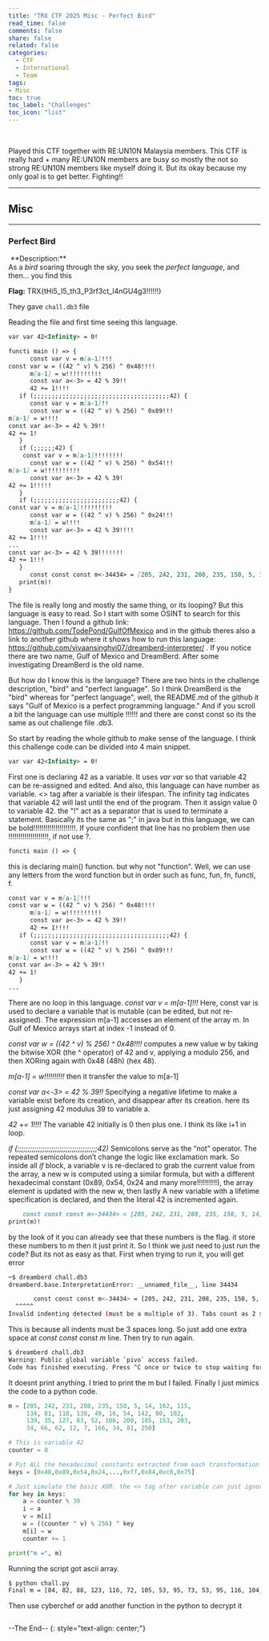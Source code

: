 ```yaml
---
title: "TRX CTF 2025 Misc - Perfect Bird"
read_time: false
comments: false
share: false
related: false
categories:
  - CTF
  - International
  - Team
tags:
- Misc
toc: true
toc_label: "Challenges"
toc_icon: "list"
---
```


<img src="/assets/images/trx25/flag2.png" alt="">
<img src="/assets/images/trx25/flag3.png" alt="">


Played this CTF together with RE:UN10N Malaysia members. This CTF is really hard + many RE:UN10N members are busy so mostly the not so strong RE:UN10N members like myself doing it. But its okay because my only goal is to get better. Fighting!!

---

## Misc

---

### Perfect Bird

<img src="/assets/images/trx25/flag.png" alt="">
**Description:**<br>
As a <var>bird</var> soaring through the sky, you seek the <var>perfect language</var>, and then... you find this

**Flag:**
TRX{tHi5_I5_th3_P3rf3ct_l4nGU4g3!!!!!!}

They gave `chall.db3` file

Reading the file and first time seeing this language.

```markdown
var var 42<Infinity> = 0!

functi main () => {
      const var v = m[a-1]!!!
const var w = ((42 ^ v) % 256) ^ 0x48!!!!
      m[a-1] = w!!!!!!!!!!
      const var a<-3> = 42 % 39!!
      42 += 1!!!!
   if (;;;;;;;;;;;;;;;;;;;;;;;;;;;;;;;;;;;;;;42) {
      const var v = m[a-1]!!
      const var w = ((42 ^ v) % 256) ^ 0x89!!!
m[a-1] = w!!!!
const var a<-3> = 42 % 39!!
42 += 1!
   }
   if (;;;;;;42) {
    const var v = m[a-1]!!!!!!!!
      const var w = ((42 ^ v) % 256) ^ 0x54!!!
m[a-1] = w!!!!!!!!!!
      const var a<-3> = 42 % 39!
42 += 1!!!!!
   }
   if (;;;;;;;;;;;;;;;;;;;;;;;;42) {
const var v = m[a-1]!!!!!!!!!
      const var w = ((42 ^ v) % 256) ^ 0x24!!!
      m[a-1] = w!!!!
      const var a<-3> = 42 % 39!!!!
42 += 1!!!!
...
const var a<-3> = 42 % 39!!!!!!!
42 += 1!!!
   }
      const const const m<-34434> = [205, 242, 231, 208, 235, 150, 5, 14, 162, 115, 134, 81, 118, 138, 49, 16, 54,142,80, 102, 139, 35, 127, 83, 52, 106, 200, 185, 153, 203, 34, 66, 62, 12, 7, 166, 34, 81, 250]!
   print(m)!
}
```

The file is really long and mostly the same thing, or its looping? But this language is easy to read. So I start with some OSINT to search for this language. Then I found a github link:
https://github.com/TodePond/GulfOfMexico and in the github theres also a link to another github where it shows how to run this language: https://github.com/vivaansinghvi07/dreamberd-interpreter/ .
If you notice there are two name, Gulf of Mexico and DreamBerd. After some investigating DreamBerd is the old name.

But how do I know this is the language? There are two hints in the challenge description, "bird" and "perfect language". So I think DreamBerd is the "bird" whereas for "perfect language", well, the README.md of the github it says "Gulf of Mexico is a perfect programming language." And if you scroll a bit the language can use multiple !!!!!! and there are const const so its the same as out challenge file .db3.

So start by reading the whole github to make sense of the language. I think this challenge code can be divided into 4 main snippet.
```markdown
var var 42<Infinity> = 0!
```
First one is declaring 42 as a variable. It uses <var>var var</var> so that variable 42 can be re-assigned and edited. And also, this language can have number as variable. <> tag after a variable is their lifespan. The infinity tag indicates that variable 42 will last until the end of the program. Then it assign value 0 to variable 42. the "!" act as a separator that is used to terminate a statement. Basically its the same as ";" in java but in this language, we can be bold!!!!!!!!!!!!!!!!!!!!!. If youre confident that line has no problem then use !!!!!!!!!!!!!!!!!!!!, if not use ?.

```markdown
functi main () => {
```
this is declaring main() function. but why not "function". Well, we can use any letters from the word function but in order such as func, fun, fn, functi, f.

```markdown
const var v = m[a-1]!!!
const var w = ((42 ^ v) % 256) ^ 0x48!!!!
      m[a-1] = w!!!!!!!!!!
      const var a<-3> = 42 % 39!!
      42 += 1!!!!
   if (;;;;;;;;;;;;;;;;;;;;;;;;;;;;;;;;;;;;;;42) {
      const var v = m[a-1]!!
      const var w = ((42 ^ v) % 256) ^ 0x89!!!
m[a-1] = w!!!!
const var a<-3> = 42 % 39!!
42 += 1!
   }
...
```
There are no loop in this language. <var>const var v = m[a-1]!!!</var> Here, const var is used to declare a variable that is mutable (can be edited, but not re-assigned).
The expression m[a-1] accesses an element of the array m. In Gulf of Mexico arrays start at index -1 instead of 0.

<var>const var w = ((42 ^ v) % 256) ^ 0x48!!!!</var> computes a new value w by taking the bitwise XOR (the ^ operator) of 42 and v, applying a modulo 256, and then XORing again with 0x48 (48h) (hex 48).

<var>m[a-1] = w!!!!!!!!!!</var> then it transfer the value to m[a-1]

<var>const var a<-3> = 42 % 39!!</var> Specifying a negative lifetime to make a variable exist before its creation, and disappear after its creation. here its just assigning 42 modulus 39 to variable a.

<var>42 += 1!!!!</var> The variable 42 initially is 0 then plus one. I think its like i+1 in loop.

<var>if (;;;;;;;;;;;;;;;;;;;;;;;;;;;;;;;;;;;;;;42)</var> Semicolons serve as the “not” operator. The repeated semicolons don’t change the logic like exclamation mark. So inside all <var>if</var> block, a variable v is re-declared to grab the current value from the array, a new w is computed using a similar formula, but with a different hexadecimal constant (0x89, 0x54, 0x24 and many more!!!!!!!!!!), the array element is updated with the new w, then lastly A new variable with a lifetime specification is declared, and then the literal 42 is incremented again.

```markdown
    const const const m<-34434> = [205, 242, 231, 208, 235, 150, 5, 14, 162, 115, 134, 81, 118, 138, 49, 16, 54,142,80, 102, 139, 35, 127, 83, 52, 106, 200, 185, 153, 203, 34, 66, 62, 12, 7, 166, 34, 81, 250]!
print(m)!
```
by the look of it you can already see that these numbers is the flag. it store these numbers to m then it just print it. So I think we just need to just run the code? But its not as easy as that. First when trying to run it, you will get error
```bash
─$ dreamberd chall.db3
dreamberd.base.InterpretationError: __unnamed_file__, line 34434

       const const const m<-34434> = [205, 242, 231, 208, 235, 150, 5, 14, 162, 115, 134, 81, 118, 138, 49, 16, 54, 142, 80, 102, 139, 35, 127, 83, 52, 106, 200, 185, 153, 203, 34, 66, 62, 12, 7, 166, 34, 81, 250]!
  ^^^^^
Invalid indenting detected (must be a multiple of 3). Tabs count as 2 spaces.
```
This is because all indents must be 3 spaces long. So just add one extra space at <var>const const const m</var> line. Then try to run again.
```bash
$ dreamberd chall.db3
Warning: Public global variable `pivo` access failed.
Code has finished executing. Press ^C once or twice to stop waiting for when-statements and after-statements.
```
It doesnt print anything. I tried to print the m but I failed. Finally I just mimics the code to a python code.

```python
m = [205, 242, 231, 208, 235, 150, 5, 14, 162, 115,
     134, 81, 118, 138, 49, 16, 54, 142, 80, 102,
     139, 35, 127, 83, 52, 106, 200, 185, 153, 203,
     34, 66, 62, 12, 7, 166, 34, 81, 250]

# This is variable 42
counter = 0

# Put ALL the hexadecimal constants extracted from each transformation block. Its veryy long.
keys = [0x48,0x89,0x54,0x24,...,0xff,0x84,0xc0,0x75]

# Just simulate the basic XOR. the <> tag after variable can just ignore. Basically there are amny things can ignore like !!!
for key in keys:
    a = counter % 39
    i = a
    v = m[i]
    w = ((counter ^ v) % 256) ^ key
    m[i] = w
    counter += 1

print("m =", m)
```

Running the script got ascii array.
```bash
$ python chall.py
Final m = [84, 82, 88, 123, 116, 72, 105, 53, 95, 73, 53, 95, 116, 104, 51, 95, 80, 51, 114, 102, 51, 99, 116, 95, 108, 52, 110, 71, 85, 52, 103, 51, 33, 33, 33, 33, 33, 33, 125]
```

Then use cyberchef or add another function in the python to decrypt it

<img src="/assets/images/trx25/image1.png" alt="">

--The End--
{: style="text-align: center;"}